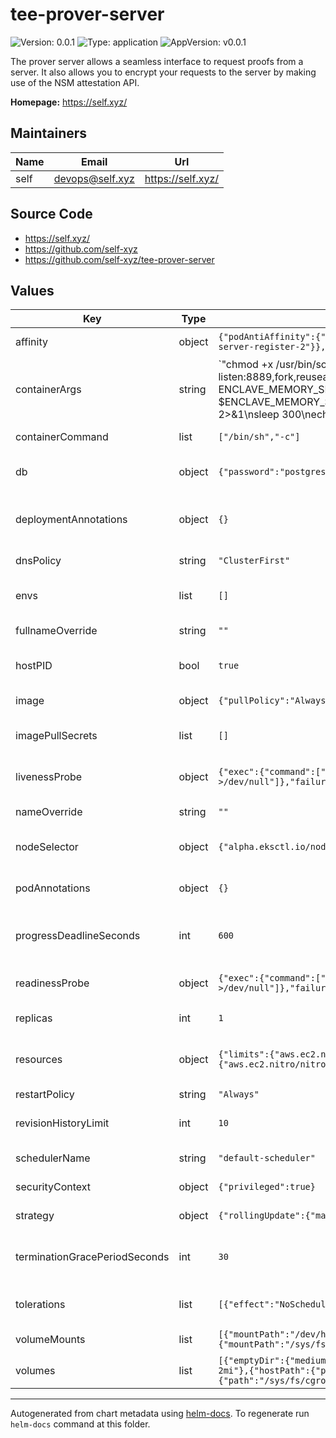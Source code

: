 # tee-prover-server

![Version: 0.0.1](https://img.shields.io/badge/Version-0.0.1-informational?style=flat-square) ![Type: application](https://img.shields.io/badge/Type-application-informational?style=flat-square) ![AppVersion: v0.0.1](https://img.shields.io/badge/AppVersion-v0.0.1-informational?style=flat-square)

The prover server allows a seamless interface to request proofs from a server. It also allows you to encrypt your requests to the server by making use of the NSM attestation API.

**Homepage:** <https://self.xyz/>

## Maintainers

| Name | Email | Url |
| ---- | ------ | --- |
| self | <devops@self.xyz> | <https://self.xyz/> |

## Source Code

* <https://self.xyz/>
* <https://github.com/self-xyz>
* <https://github.com/self-xyz/tee-prover-server>

## Values

| Key | Type | Default | Description |
|-----|------|---------|-------------|
| affinity | object | `{"podAntiAffinity":{"requiredDuringSchedulingIgnoredDuringExecution":[{"labelSelector":{"matchLabels":{"app":"tee-server-register-2"}},"topologyKey":"kubernetes.io/hostname"}]}}` | Pod affinity and anti-affinity rules |
| containerArgs | string | `"chmod +x /usr/bin/socat\n/usr/bin/socat tcp-listen:8888,fork,reuseaddr vsock-connect:7:8888 & /usr/bin/socat vsock-listen:8889,fork,reuseaddr TCP4:{{ .Values.db.url }}:5432 &\nEIF_PATH=/home/tee-server.eif ENCLAVE_CPU_COUNT=16 ENCLAVE_MEMORY_SIZE=100000\nnitro-cli run-enclave --enclave-cid=7 --cpu-count $ENCLAVE_CPU_COUNT --memory $ENCLAVE_MEMORY_SIZE --eif-path $EIF_PATH &\nyum update -y -q >/dev/null 2>&1 && yum install -y -q procps >/dev/null 2>&1\nsleep 300\necho \"postgres://{{ .Values.db.user }}:{{ .Values.db.password }}@host:5432/postgres\" | /usr/bin/socat -t 1 - VSOCK-CONNECT:7:8890 &\ntail -f /dev/null\n"` | Shell script arguments passed to the container |
| containerCommand | list | `["/bin/sh","-c"]` | Command to run in the container |
| db | object | `{"password":"postgres","url":"localhost","user":"postgres"}` | Database connection configuration |
| deploymentAnnotations | object | `{}` | Annotations to add to the deployment resource |
| dnsPolicy | string | `"ClusterFirst"` | DNS policy for the pod |
| envs | list | `[]` | Environment variables to set in the container |
| fullnameOverride | string | `""` | Override the full name of the chart |
| hostPID | bool | `true` | Run pod in the host's PID namespace |
| image | object | `{"pullPolicy":"Always","repository":"selfdotxyz/tee-server-register-instance-medium","tag":"latest"}` | Docker image configuration |
| imagePullSecrets | list | `[]` | List of image pull secrets for private registries |
| livenessProbe | object | `{"exec":{"command":["/bin/sh","-c","pgrep -f '^nitro-cli run-enclave' >/dev/null"]},"failureThreshold":5,"initialDelaySeconds":500,"periodSeconds":20,"successThreshold":1,"timeoutSeconds":1}` | Liveness probe configuration for the container |
| nameOverride | string | `""` | Override the name of the chart |
| nodeSelector | object | `{"alpha.eksctl.io/nodegroup-name":"pop-group-r6a-24xlarge"}` | Node selector for scheduling pods to specific nodes |
| podAnnotations | object | `{}` | Annotations to add to the pod template |
| progressDeadlineSeconds | int | `600` | Maximum time in seconds for a deployment to make progress |
| readinessProbe | object | `{"exec":{"command":["/bin/sh","-c","pgrep -f '^nitro-cli run-enclave' >/dev/null"]},"failureThreshold":3,"initialDelaySeconds":30,"periodSeconds":10,"successThreshold":1,"timeoutSeconds":1}` | Readiness probe configuration for the container |
| replicas | int | `1` | Number of pod replicas to deploy |
| resources | object | `{"limits":{"aws.ec2.nitro/nitro_enclaves":"4","hugepages-1Gi":"120Gi"},"requests":{"aws.ec2.nitro/nitro_enclaves":"4","cpu":"3","hugepages-1Gi":"120Gi"}}` | Resource requests and limits for the container |
| restartPolicy | string | `"Always"` | Pod restart policy |
| revisionHistoryLimit | int | `10` | Number of old ReplicaSets to retain for rollback |
| schedulerName | string | `"default-scheduler"` | Scheduler to use for the pod |
| securityContext | object | `{"privileged":true}` | Security context for the container |
| strategy | object | `{"rollingUpdate":{"maxSurge":0,"maxUnavailable":1},"type":"RollingUpdate"}` | Deployment update strategy |
| terminationGracePeriodSeconds | int | `30` | Time to wait before forcefully terminating the pod |
| tolerations | list | `[{"effect":"NoSchedule","operator":"Exists"},{"effect":"NoExecute","operator":"Exists"}]` | Tolerations for scheduling pods on tainted nodes |
| volumeMounts | list | `[{"mountPath":"/dev/hugepages","name":"hugepage-1gi"},{"mountPath":"/run/systemd","name":"systemd-run"},{"mountPath":"/sys/fs/cgroup","name":"cgroup","readOnly":true}]` | Volume mounts for the container |
| volumes | list | `[{"emptyDir":{"medium":"HugePages-1Gi"},"name":"hugepage-1gi"},{"emptyDir":{"medium":"HugePages-2Mi"},"name":"hugepage-2mi"},{"hostPath":{"path":"/run/systemd","type":"Directory"},"name":"systemd-run"},{"hostPath":{"path":"/sys/fs/cgroup","type":"DirectoryOrCreate"},"name":"cgroup"}]` | Volumes to mount into the pod |

----------------------------------------------
Autogenerated from chart metadata using [helm-docs](https://github.com/norwoodj/helm-docs). To regenerate run `helm-docs` command at this folder.
